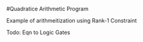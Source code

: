 #Quadratice Arithmetic Program

Example of arithmeitization using Rank-1 Constraint 

Todo: Eqn to Logic Gates